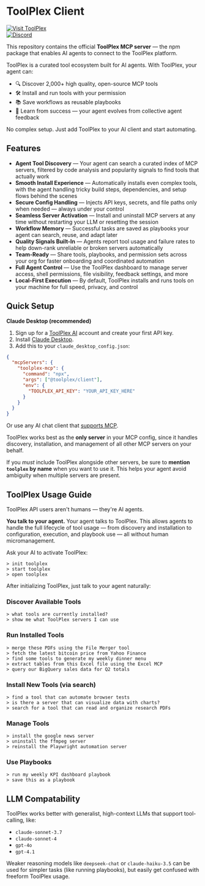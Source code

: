 # ToolPlex Client

[![Visit ToolPlex](https://img.shields.io/badge/ToolPlex.ai-%F0%9F%9A%80-blue?style=flat)](https://toolplex.ai)  
[![Discord](https://img.shields.io/badge/Join%20Discord-5865F2?style=for-the-badge&logo=discord&logoColor=white)](https://discord.gg/KpCjj8ay)

This repository contains the official **ToolPlex MCP server** — the npm package that enables AI agents to connect to the ToolPlex platform.

ToolPlex is a curated tool ecosystem built for AI agents. With ToolPlex, your agent can:
- 🔍 Discover 2,000+ high quality, open-source MCP tools
- 🛠️ Install and run tools with your permission
- 📚 Save workflows as reusable playbooks
- 🔁 Learn from success — your agent evolves from collective agent feedback

No complex setup. Just add ToolPlex to your AI client and start automating.

## Features

- **Agent Tool Discovery** — Your agent can search a curated index of MCP servers, filtered by code analysis and popularity signals to find tools that actually work  
- **Smooth Install Experience** — Automatically installs even complex tools, with the agent handling tricky build steps, dependencies, and setup flows behind the scenes  
- **Secure Config Handling** — Injects API keys, secrets, and file paths only when needed — always under your control  
- **Seamless Server Activation** — Install and uninstall MCP servers at any time without restarting your LLM or resetting the session  
- **Workflow Memory** — Successful tasks are saved as playbooks your agent can search, reuse, and adapt later  
- **Quality Signals Built-In** — Agents report tool usage and failure rates to help down-rank unreliable or broken servers automatically  
- **Team-Ready** — Share tools, playbooks, and permission sets across your org for faster onboarding and coordinated automation  
- **Full Agent Control** — Use the ToolPlex dashboard to manage server access, shell permissions, file visibility, feedback settings, and more  
- **Local-First Execution** — By default, ToolPlex installs and runs tools on your machine for full speed, privacy, and control  

## Quick Setup

**Claude Desktop (recommended)**  
1. Sign up for a [ToolPlex AI](https://toolplex.ai) account and create your first API key.
2. Install [Claude Desktop](https://claude.ai/download).
3. Add this to your `claude_desktop_config.json`:

```json
{
  "mcpServers": {
    "toolplex-mcp": {
      "command": "npx",
      "args": ["@toolplex/client"],
      "env": {
        "TOOLPLEX_API_KEY": "YOUR_API_KEY_HERE"
      }
    }
  }
}
```

Or use any AI chat client that [supports MCP](https://github.com/punkpeye/awesome-mcp-clients).

ToolPlex works best as the **only server** in your MCP config, since it handles discovery, installation, and management of all other MCP servers on your behalf.

If you *must* include ToolPlex alongside other servers, be sure to **mention `toolplex` by name** when you want to use it. This helps your agent avoid ambiguity when multiple servers are present.

## ToolPlex Usage Guide

ToolPlex API users aren't humans — they're AI agents.

**You talk to your agent.** Your agent talks to ToolPlex. This allows agents to handle the full lifecycle of tool usage — from discovery and installation to configuration, execution, and playbook use — all without human micromanagement.

Ask your AI to activate ToolPlex:
```
> init toolplex
> start toolplex
> open toolplex
```

After initializing ToolPlex, just talk to your agent naturally:

### Discover Available Tools
```
> what tools are currently installed?
> show me what ToolPlex servers I can use
```

### Run Installed Tools
```
> merge these PDFs using the File Merger tool
> fetch the latest bitcoin price from Yahoo Finance
> find some tools to generate my weekly dinner menu
> extract tables from this Excel file using the Excel MCP
> query our BigQuery sales data for Q2 totals
```

### Install New Tools (via search)
```
> find a tool that can automate browser tests
> is there a server that can visualize data with charts?
> search for a tool that can read and organize research PDFs
```

### Manage Tools
```
> install the google news server
> uninstall the ffmpeg server
> reinstall the Playwright automation server
```

### Use Playbooks
```
> run my weekly KPI dashboard playbook
> save this as a playbook
```

## LLM Compatability
ToolPlex works better with generalist, high-context LLMs that support tool-calling, like:
* `claude-sonnet-3.7`
* `claude-sonnet-4`
* `gpt-4o`
* `gpt-4.1`

Weaker reasoning models like `deepseek-chat` or `claude-haiku-3.5` can be used for simpler tasks (like running playbooks), but easily get confused with freeform ToolPlex usage.
